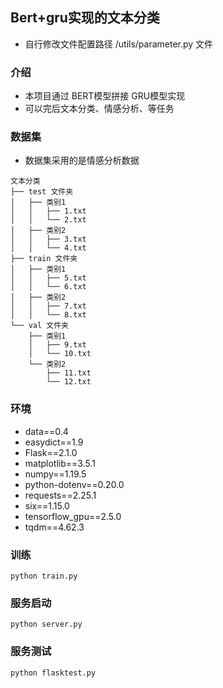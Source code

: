 ## Bert+gru实现的文本分类
+ 自行修改文件配置路径 /utils/parameter.py  文件
### 介绍
+ 本项目通过 BERT模型拼接 GRU模型实现
+ 可以完后文本分类、情感分析、等任务

### 数据集
+ 数据集采用的是情感分析数据
```
文本分类
├── test 文件夹
│   ├── 类别1
│   │   ├── 1.txt
│   │   └── 2.txt
│   ├── 类别2
│   │   ├── 3.txt
│   │   └── 4.txt
├── train 文件夹
│   ├── 类别1
│   │   ├── 5.txt
│   │   └── 6.txt
│   ├── 类别2
│   │   ├── 7.txt
│   │   └── 8.txt
└── val 文件夹
    ├── 类别1
    │   ├── 9.txt
    │   └── 10.txt
    └── 类别2
        ├── 11.txt
        └── 12.txt

```
  

### 环境
+ data==0.4
+ easydict==1.9
+ Flask==2.1.0
+ matplotlib==3.5.1
+ numpy==1.19.5
+ python-dotenv==0.20.0
+ requests==2.25.1
+ six==1.15.0
+ tensorflow_gpu==2.5.0
+ tqdm==4.62.3


### 训练
    python train.py
### 服务启动
    python server.py
### 服务测试
    python flasktest.py
